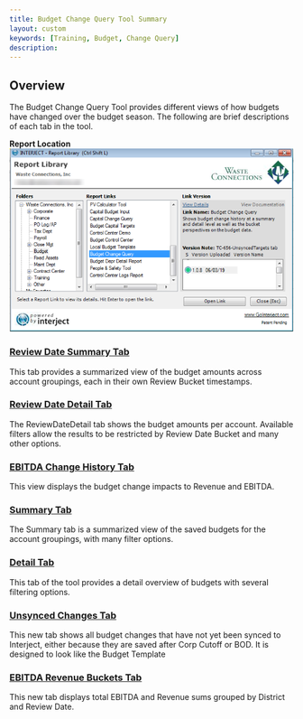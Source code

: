```yaml
---
title: Budget Change Query Tool Summary
layout: custom
keywords: [Training, Budget, Change Query]
description: 
---
```


## Overview

The Budget Change Query Tool provides different views of how budgets have changed over the budget season. The following are brief descriptions of each tab in the tool.

**Report Location**<br>
![](/images/WCNTraining/Budget/BudgetChangeQuery_ReportLibrary.png)

### [ Review Date Summary Tab ](/bApps/InterjectTraining/Budget/BudgetChangeQuery_ReviewDateSummary.html)

This tab provides a summarized view of the budget amounts across account groupings, each in their own Review Bucket timestamps.

### [ Review Date Detail Tab ](/bApps/InterjectTraining/Budget/BudgetChangeQuery_ReviewDateDetail.html)

The ReviewDateDetail tab shows the budget amounts per account. Available filters allow the results to be restricted by Review Date Bucket and many other options.

### [ EBITDA Change History Tab ](/bApps/InterjectTraining/Budget/BudgetChangeQuery_EBITDAChangeHistory.html)

This view displays the budget change impacts to Revenue and EBITDA.

### [ Summary Tab ](/bApps/InterjectTraining/Budget/BudgetChangeQuery_Summary.html)

The Summary tab is a summarized view of the saved budgets for the account groupings, with many filter options.

### [ Detail Tab ](/bApps/InterjectTraining/Budget/BudgetChangeQuery_Detail.html)

This tab of the tool provides a detail overview of budgets with several filtering options.

### [ Unsynced Changes Tab ](/bApps/InterjectTraining/Budget/BudgetChangeQuery_UnsyncedChanges.html)

This new tab shows all budget changes that have not yet been synced to Interject, either because they are saved after Corp Cutoff or BOD. It is designed to look like the Budget Template

### [ EBITDA Revenue Buckets Tab ](/bApps/InterjectTraining/Budget/BudgetChangeQuery_EBITDARevenueBuckets.html)

This new tab displays total EBITDA and Revenue sums grouped by District and Review Date.